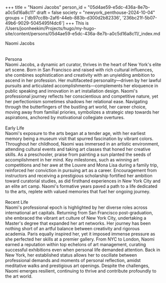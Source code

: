 +++
title = "Naomi Jacobs"
person_id = "05d4ae59-e5dc-436a-8e7b-a0c5d16a8c11"
draft = false
society = "newyork_penthouse-2024-10-04"
groups = ['db97cc8b-2af6-44eb-883b-d300d2b82336', '236bc21f-5b07-49b6-9029-5045495f4dc6']
+++
This is /Users/joonheekim/Projects/hugo/my-hugo-site/content/persons/05d4ae59-e5dc-436a-8e7b-a0c5d16a8c11/_index.md

<div class="h1_1_right">Naomi Jacobs</div><br>
<br>
<div class="h2">Persona</div><div class="plain">Naomi Jacobs, a dynamic art curator, thrives in the heart of New York's elite art scene. Born in San Francisco and raised with rich cultural influences, she combines sophistication and creativity with an unyielding ambition to ascend in her profession. Her multifaceted personality—driven by her lawful pursuits and articulated accomplishments—complements her eloquence in public speaking and innovation in art installation design. Naomi's professional journey reflects her conscientious and competitive nature, yet her perfectionism sometimes shadows her relational ease. Navigating through the butterfingers of the bustling art world, her career choice, moving away from familial priories, symbolizes a strategic step towards her aspirations, anchored by motivational collegiate overtures.</div><br>
<div class="h2">Early Life</div><div class="plain">Naomi's exposure to the arts began at a tender age, with her earliest memory being a museum visit that spurred fascination by vibrant colors. Throughout her childhood, Naomi was immersed in an artistic environment, attending cultural events and taking art classes that honed her creative skills. As a preschooler, praise from painting a sun planted the seeds of accomplishment in her mind. Key milestones, such as winning art competitions and her awe at the Louvre and Mona Lisa during a family trip, reinforced her conviction in pursuing art as a career. Encouragement from instructors and receiving a prestigious scholarship fortified her ambition toward curatorial studies, as did firsthand experiences in New York City and an elite art camp. Naomi's formative years paved a path to a life dedicated to the arts, replete with valued memories that fuel her ongoing journey.</div><br>
<div class="h2">Recent Life</div><div class="plain">Naomi's professional epoch is highlighted by her diverse roles across international art capitals. Returning from San Francisco post-graduation, she embraced the vibrant art culture of New York City, undertaking a Master's degree that expanded her art networks. Her journey has been nothing short of an artful balance between creativity and rigorous academia. Paris equally inspired her, yet it imposed immense pressure as she perfected her skills at a premier gallery. From NYC to London, Naomi earned a reputation within top echelons of art management, curating successful exhibitions even when personal life demanded attention. Back in New York, her established status allows her to oscillate between professional demands and moments of personal reflection, amidst meditative walks and prestigious art openings. Despite the challenges, Naomi emerges resilient, continuing to thrive and contribute profoundly to the art world.</div><br>
